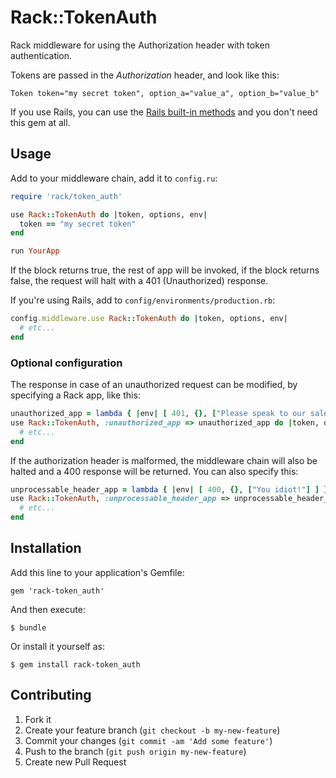 # Rack::TokenAuth

Rack middleware for using the Authorization header with token authentication.

Tokens are passed in the *Authorization* header, and look like this:

```
Token token="my secret token", option_a="value_a", option_b="value_b"
```

If you use Rails, you can use the [Rails built-in
methods](http://api.rubyonrails.org/classes/ActionController/HttpAuthentication/Token.html)
and you don't need this gem at all.

## Usage

Add to your middleware chain, add it to `config.ru`:

``` ruby
require 'rack/token_auth'

use Rack::TokenAuth do |token, options, env|
  token == "my secret token"
end

run YourApp
```

If the block returns true, the rest of app will be invoked, if the block
returns false, the request will halt with a 401 (Unauthorized) response.

If you're using Rails, add to `config/environments/production.rb`:

``` ruby
config.middleware.use Rack::TokenAuth do |token, options, env|
  # etc...
end
```

### Optional configuration

The response in case of an unauthorized request can be modified, by specifying
a Rack app, like this:

``` ruby
unauthorized_app = lambda { |env| [ 401, {}, ["Please speak to our sales dep. for access"] ] }
use Rack::TokenAuth, :unauthorized_app => unauthorized_app do |token, options, env|
  # etc...
end
```

If the authorization header is malformed, the middleware chain will also be
halted and a 400 response will be returned. You can also specify this:

``` ruby
unprocessable_header_app = lambda { |env| [ 400, {}, ["You idiot!"] ] }
use Rack::TokenAuth, :unprocessable_header_app => unprocessable_header_app do |token, options, env|
  # etc...
end
```

## Installation

Add this line to your application's Gemfile:

    gem 'rack-token_auth'

And then execute:

    $ bundle

Or install it yourself as:

    $ gem install rack-token_auth


## Contributing

1. Fork it
2. Create your feature branch (`git checkout -b my-new-feature`)
3. Commit your changes (`git commit -am 'Add some feature'`)
4. Push to the branch (`git push origin my-new-feature`)
5. Create new Pull Request
